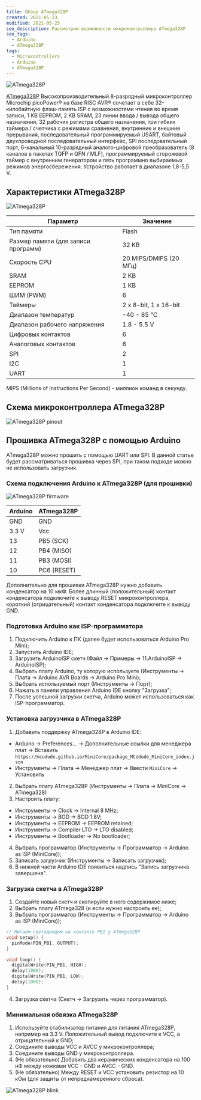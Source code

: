 ```yaml
---
title: Обзор ATmega328P
created: 2021-05-23
modified: 2021-05-23
seo_description: Рассмотрим возможности микроконтроллера ATmega328P
seo_tags:
  - Arduino
  - ATmega328P
tags:
  - Microcontrollers
  - Arduino
  - ATmega328P
---
```


![ATmega328P](../../assets/blog/overview-atmega328p/atmega328p_1.jpg)

[ATmega328P](https://www.microchip.com/wwwproducts/en/ATmega328P) Высокопроизводительный 8-разрядный микроконтроллер Microchip picoPower® на базе RISC AVR® сочетает в себе 32-килобайтную флэш-память ISP с возможностями чтения во время записи, 1 KB EEPROM, 2 KB SRAM, 23 линии ввода / вывода общего назначения, 32 рабочих регистра общего назначения, три гибких таймера / счетчика с режимами сравнения, внутренние и внешние прерывания, последовательный программируемый USART, байтовый двухпроводной последовательный интерфейс, SPI последовательный порт, 6-канальный 10-разрядный аналого-цифровой преобразователь (8 каналов в пакетах TQFP и QFN / MLF), программируемый сторожевой таймер с внутренним генератором и пять программно выбираемых режимов энергосбережения. Устройство работает в диапазоне 1,8-5,5 V.

## Характеристики ATmega328P

![ATmega328P](../../assets/blog/overview-atmega328p/atmega328p_2.jpg)

| Параметр                            | Значение               |
| ----------------------------------- | ---------------------- |
| Тип памяти                          | Flash                  |
| Размер памяти (для записи программ) | 32 KB                  |
| Скорость CPU                        | 20 MIPS/DMIPS (20 МГц) |
| SRAM                                | 2 KB                   |
| EEPROM                              | 1 KB                   |
| ШИМ (PWM)                           | 6                      |
| Таймеры                             | 2 x 8-bit, 1 x 16-bit  |
| Диапазон температур                 | -40 - 85 °C            |
| Диапазон рабочего напряжения        | 1.8 - 5.5 V            |
| Цифровых контактов                  | 6                      |
| Аналоговых контактов                | 6                      |
| SPI                                 | 2                      |
| I2C                                 | 1                      |
| UART                                | 1                      |

MIPS (Millions of Instructions Per Second) - миллион команд в секунду.

## Схема микроконтроллера ATmega328P

![ATmega328P pinout](../../assets/blog/overview-atmega328p/atmega328p_pinout.png)

## Прошивка ATmega328P с помощью Arduino

ATmega328P можно прошить с помощью UART или SPI. В данной статье будет рассматриваться прошивка через SPI, при таком подходе можно не использовать загрузчик.

### Схема подключения Arduino к ATmega328P (для прошивки)

![ATmega328P firmware](../../assets/blog/overview-atmega328p/atmega328p_firmware.jpg)

| Arduino | ATmega328P  |
| ------- | ----------- |
| GND     | GND         |
| 3.3 V   | Vcc         |
| 13      | PB5 (SCK)   |
| 12      | PB4 (MISO)  |
| 11      | PB3 (MOSI)  |
| 10      | PC6 (RESET) |

Дополнительно для прошивки ATmega328P нужно добавить конденсатор на 10 мкФ. Более длинный (положительный) контакт конденсатора подключите к выводу RESET микроконтроллера, короткий (отрицательный) контакт конденсатора подключите к выводу GND.

### Подготовка Arduino как ISP-программатора

1. Подключить Arduino к ПК (далее будет использоваться Arduino Pro Mini);
2. Запустить Arduino IDE;
3. Загрузить ArduinoISP скетч (Файл -> Примеры -> 11.ArduinoISP -> ArduinoISP);
4. Выбрать плату Arduino, ту которую используете (Инструменты -> Плата -> Arduino AVR Boards -> Arduino Pro Mini);
5. Выбрать используемый порт (Инструменты -> Порт);
6. Нажать в панели управления Arduino IDE кнопку "Загрузка";
7. После успешной загрузки скетча, Arduino может использоваться как ISP-программатор.

### Установка загрузчика в ATmega328P

1. Добавить поддержку ATmega328P в Arduino IDE:

- Arduino -> Preferences... -> Дополнительные ссылки для менеджера плат -> Вставить `https://mcudude.github.io/MiniCore/package_MCUdude_MiniCore_index.json`
- Инструменты -> Плата -> Менеджер плат -> Ввести `MiniCore` -> Установить

2. Выбрать плату ATmega328P (Инструменты -> Плата -> MiniCore -> ATmega328)
3. Настроить плату:

- Инструменты -> Clock -> Internal 8 MHz;
- Инструменты -> BOD -> BOD 1.8V;
- Инструменты -> EEPROM -> EEPROM retained;
- Инструменты -> Compiler LTO -> LTO disabled;
- Инструменты -> Bootloader -> No bootloader;

4. Выбрать программатор (Инструменты -> Программатор -> Arduino as ISP (MiniCore));
5. Записать загрузчик (Инструменты -> Записать загрузчик);
6. В нижней части Arduino IDE появиться надпись "Запись загрузчика завершена".

### Загрузка скетча в ATmega328P

1. Создайте новый скетч и скопируйте в него содержимое ниже;
2. Выбрать плату ATmega328 (и если нужно настроить ее);
3. Выбрать программатор (Инструменты -> Программатор -> Arduino as ISP (MiniCore));

```cpp
// Мигаем светодиодом на контакте PB1 у ATmega328P
void setup() {
  pinMode(PIN_PB1, OUTPUT);
}

void loop() {
  digitalWrite(PIN_PB1, HIGH);
  delay(1000);
  digitalWrite(PIN_PB1, LOW);
  delay(1000);
}
```

4. Загрузка скетча (Скетч -> Загрузить через программатор).

### Минимальная обвязка ATmega328P

1. Используйте стабилизатор питания для питания ATmega328P, например на 3.3 V. Положительный вывод подключите к VCC, а отрицательный к GND;
2. Соедините выводы VCC и AVCC у микроконтроллера;
3. Соедините выводы GND у микроконтроллера.
4. (Не обязательно) Добавить два керамических конденсатора на 100 нФ между ножками VCC - GND и AVCC - GND.
5. (Не обязательно) Между RESET и VCC установить резистор на 10 кОм (для защиты от непреднамеренного сброса).

![ATmega328P blink](../../assets/blog/overview-atmega328p/atmega328p_blink.jpg)
